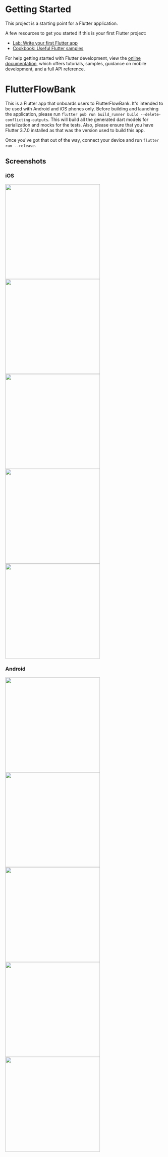 # Getting Started

This project is a starting point for a Flutter application.

A few resources to get you started if this is your first Flutter project:

- [Lab: Write your first Flutter app](https://docs.flutter.dev/get-started/codelab)
- [Cookbook: Useful Flutter samples](https://docs.flutter.dev/cookbook)

For help getting started with Flutter development, view the
[online documentation](https://docs.flutter.dev/), which offers tutorials,
samples, guidance on mobile development, and a full API reference.

# FlutterFlowBank

This is a Flutter app that onboards users to FlutterFlowBank. It's intended to be used with Android and iOS phones only.
Before building and launching the application, please run ```flutter pub run build_runner build --delete-conflicting-outputs```. This will build all the generated dart models for serialization and mocks for the tests. Also, please ensure that you have Flutter 3.7.0 installed as that was the version used to build this app.  

Once you've got that out of the way, connect your device and run ```flutter run --release```.


## Screenshots 

### iOS
<img src="https://user-images.githubusercontent.com/18057776/218449572-5fe4efc8-7d03-4c21-b1d7-6ee840d753bd.PNG" width=300 />

<img src="https://user-images.githubusercontent.com/18057776/218449595-f1e58811-199e-429b-8012-4b15d1978afd.PNG" width=300 />


<img src="https://user-images.githubusercontent.com/18057776/218449642-422720c0-2c2a-4887-8ac0-360992b5e722.PNG" width=300 />

<img src="https://user-images.githubusercontent.com/18057776/218449624-42cffdcc-d110-4cf4-af57-d825dcf9a29f.PNG" width=300 />

<img src="https://user-images.githubusercontent.com/18057776/218449762-8c73a2ca-796e-44ec-bf41-c187e07cb30e.PNG" width=300 />


### Android
<img src="https://user-images.githubusercontent.com/18057776/218450200-89e850b3-8fcb-42bc-b3f9-167238564c79.png" width=300 />

<img src="https://user-images.githubusercontent.com/18057776/218450219-36150f85-75c1-458d-968c-cde082643258.png" width=300 />

<img src="https://user-images.githubusercontent.com/18057776/218450276-5bdec166-f067-4ecd-a761-7371b82c4ec9.png" width=300 />


<img src="https://user-images.githubusercontent.com/18057776/218450297-7a688d5a-d337-4390-935f-5393c5d92489.png" width=300 />


<img src="https://user-images.githubusercontent.com/18057776/218450380-418506ed-2414-42c3-9f62-5ec30b7a30a9.png" width=300 />


